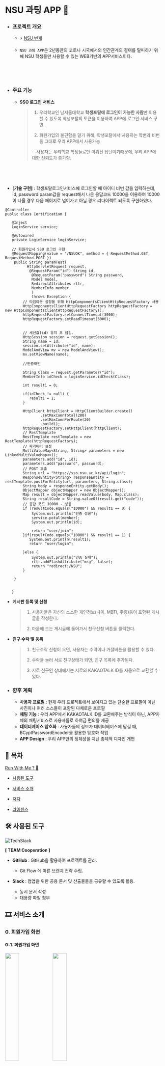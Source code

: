 #  NSU 과팅 APP 💌




- ### 프로젝트 개요

  - ⚡ [NSU 번개](https://www.nsu.ac.kr/)

  - `NSU 과팅 APP`은 2년동안의 코로나 시국에서의 인간관계의 결여를 탈피하기 위해 NSU 학생들만 사용할 수 있는 WEB기반의 APP서비스이다.

<br>
<br>
<br>

- ### 주요 기능 

  - **SSO 로그인 서비스**

    > 1) 우리학교인 남서울대학교 **학생포탈에 로그인이 가능한 사람**만 이용할 수 있도록 학생포탈의 토큰을 이용하여 APP에 로그인 서비스 구현.
    >
    > 2)  회원가입의 불편함을 덜기 위해, 학생포탈에서 사용하는 학번과 비번을 그대로 우리 APP에서 사용가능
    >
    > ​	- 사용자는 우리학교 학생들로만 이뤄진 집단이기때문에, 우리 APP에 대한 신뢰도가 증가함.

<br>
<br>
<br>


   
* **[기술 구현] :** 학생포탈로그인서비스에 로그인할 때 아이디 비번 값을 입력하는데,
                  id, password param값을 request해서 나온 응답코드 10000을 이용하여 
                  10000이 나올 경우 다음 페이지로 넘어가고 아닐 경우 리다이렉트 되도록 구현하였다.
                  





                  
```
@Controller
public class Certification {
   
   @Inject
   LoginService service;
   
   @Autowired
   private LoginService loginService;
   
   // 회원가입시 SSO 로그인 구현
   @RequestMapping(value = "/NSUOK", method = { RequestMethod.GET, RequestMethod.POST })
    public String paramTest(
          HttpServletRequest request,
           @RequestParam("id") String id,
            @RequestParam("password") String password,
            Model model,
            RedirectAttributes rttr,
            MemberInfo member
            )
            throws Exception {
        // 타임아웃 설정을 위해 HttpComponentsClientHttpRequestFactory 사용
        HttpComponentsClientHttpRequestFactory httpRequestFactory = new HttpComponentsClientHttpRequestFactory();
        httpRequestFactory.setConnectTimeout(3000);
        httpRequestFactory.setReadTimeout(5000);
        
        
        // 세션값(id) 유지 후 넘김. 
        HttpSession session = request.getSession();
        String name = id;
        session.setAttribute("id", name);
        ModelAndView mv = new ModelAndView();
        mv.setViewName(name);
        
        //인증확인
        
        String Class = request.getParameter("id");
        MemberInfo idCheck = loginService.idCheck(Class);
        
        int result1 = 0;
        
        if(idCheck != null) {
           result1 = 1;
        }

        HttpClient httpClient = HttpClientBuilder.create()
                .setMaxConnTotal(200)
                .setMaxConnPerRoute(20)
                .build();
        httpRequestFactory.setHttpClient(httpClient);
        // RestTemplate
        RestTemplate restTemplate = new RestTemplate(httpRequestFactory);
        // 파라미터 설정
        MultiValueMap<String, String> parameters = new LinkedMultiValueMap<>();
        parameters.add("id", id);
        parameters.add("password", password);
        // POST 호출
        String url = "https://sso.nsu.ac.kr/api/login";
        ResponseEntity<String> responseEntity = restTemplate.postForEntity(url, parameters, String.class);
        String body = responseEntity.getBody();
        ObjectMapper objectMapper = new ObjectMapper();
        Map result = objectMapper.readValue(body, Map.class);
        String resultCode = String.valueOf(result.get("code"));
        // 응답 코드 10000 - 성공
        if (resultCode.equals("10000") && result1 == 0) {
            System.out.println("인증 성공");
            service.potal(member);
            System.out.println(id);
            
            return "user/join";                       
        }if(resultCode.equals("10000") && result1 == 1) {
           System.out.println(result1);
           return "user/login";
           
        }else {
            System.out.println("인증 실패");
            rttr.addFlashAttribute("msg", false);
            return "redirect:/NSU";
        }

    }
   
   
   }

   ```
  
   

  - **게시판 등록 및 신청** 

    > 1)  사용자들은 자신의 소소한 개인정보(나이, MBTI, 주량)등이 포함된 게시글을 작성한다. 
    >
    > 2)  마음에 드는 게시글에 들어가서 친구신청 버튼을 클릭한다. 
    >
    
    
    
    

  - **친구 수락 및 등록**

    > 1) 친구수락 신청이 오면, 사용자는 수락이나 거절버튼을 활용할 수 있다.
    >
    > 2) 수락을 눌러 서로 친구상태가 되면, 친구 목록에 추가된다.
    >
    > 3) 서로 친구인 상태에서는 서로의 KAKAOTALK ID를 자동으로 교환할 수 있다.
    >

- ### 향후 계획


  - **사용자 프로필** : 현재 우리 프로젝트에서 보여지고 있는 단순한 프로필이 아닌 사진이나 여러 소스들이 포함된 다채로운 프로필
  - **채팅 기능** : 우리 APP에서 KAKAOTALK ID를 교환해주는 방식이 아닌, APP자체의 채팅서비스로 사용자들로 하여금 편의를 제공
  - **데이터베이스 암호화** : 사용자들의 정보가 데이터베이스에 담길 때, BCyptPasswordEncoder을 활용한 암호화 작업
  - **APP Design** : 우리 APP만의 정체성을 지닌 총체적 디자인 개편 




## 📌 목차

[Run With Me ? 🏃](#triangular_flag_on_post-run-with-me--%EF%B8%8F) 

* [사용된 도구](#hammer_and_wrench-사용된-도구)

* [서비스 소개](#-서비스-소개)

* [저자](#-저자)

* [라이센스](#page_with_curl-라이센스)

  


## :hammer_and_wrench: 사용된 도구



![TechStack](https://user-images.githubusercontent.com/19357410/100544132-062d1380-3297-11eb-832e-9e1dd8f8da13.png)




**[ TEAM Cooperation ]**

- **GitHub** : GitHub을 활용하여 프로젝트를 관리.
  - Git Flow 에 따른 브랜치 전략 수립.
  
- **Slack** : 협업을 위한 공용 문서 및 산출물들을 공유할 수 있도록 활용.
  - 동시 문서 작성
  - 대용량 파일 첨부

## 🎞 서비스 소개

### 0. 회원가입 화면

#### 0-1. 회원가입 화면

<img src="./READMEFILE/학교인증 회원가입.jpg" width="30%"> <img src="./READMEFILE/회원가입.jpg" width="30%"> 

- **[회원가입 화면] :** NSU 학생포탈의 학번과 비밀번호를 활용하여 본교생인지를 인증 후 인증이 완료된 학우들에게만 인적사항을 기재할 수 있는 페이지로 넘겨준다.


### 1. 로그인 화면

#### 1-1. 로그인 화면

<img src="./READMEFILE/로그인페이지.jpg" width="30%">



---

### 2. 메인 화면

#### 2-1. 메인 화면

<img src="./READMEFILE/로그인 전 홈.jpg" width="30%">  <img src="./READMEFILE/로그인 후 홈.jpg" width="30%">

- **[메인 화면] :** 로그인 전(메인화면) / 로그인 후(메인화면)

---

#### 2-2. 메인 화면에서 1:1 미팅 클릭

<img src="./READMEFILE/등록목록.jpg" width="30%"> <img src="./READMEFILE/등록하기.jpg" width="30%">  <img src="./READMEFILE/상세보기.jpg" width="30%">

- **[메인 화면에서 1:1 미팅 클릭시] :** 유저들이 작성한 게시글을 보여준다.
- **[게시글에서 등록하기 버튼 클릭시] :** 유저의 소소한 개인정보들을 입력할 수 있는 폼을 보여준다.
- **[게시글 클릭시] :** 다른 유저가 입력해놓은 개인정보들을 확인할 수 있는 페이지가 보여진다.
---

#### 2-3. 마음에 드는 유저에게 친구신청 보내기

<img src="./READMEFILE/받은신청.jpg" width="30%"> <img src="./READMEFILE/수락완료.jpg" width="30%">

* **[다른 유저에게 친구신청을 받을 때] :** 다른 유저가 친구 신청버튼을 누르면 신청 폼이 날라온다.
* **[다른 유저의 친구신청을 수락할 때] :** 수락한 친구의 목록을 볼 수 있는 페이지를 볼 수 있다.

---

### 3. 프로필

#### 3-1. 프로필 설정

<img src="./READMEFILE/홈2.jpg" width="30%">  <img src="./READMEFILE/사용자프로필.jpg" width="30%">  <img src="./READMEFILE/회원탈퇴.jpg" width="30%">

* **[프로필 설정] :** 회원가입 시 기재한 인적사항 확인 및 변경.
* **[회원 탈퇴] :** 현재 비밀번호 입력 후, 입력한 비밀번호가 현재의 비밀번호와 일치하면 탈퇴.


---

#### 3-2. 관리자 로그인 및 회원 목록

<img src="./READMEFILE/관리자로그인.jpg" width="28.55%"> <img src="./READMEFILE/관리자목록.jpg" width="30%"> <img src="./READMEFILE/회원관리수정삭제.jpg" width="30%">


<img src="./READMEFILE/studentid.jpg" width="63%">

* **[관리자 모드] :** Verify가 9로 지정된 관리자모드에서는 회원들을 관리 수정 삭제 할 수 있다.

---


---


## 👤 저자

* 이건 - Lee Gun - LeeGun@naver.com - @[imdaeyong](https://github.com/imdaeyong) [Back/PL]
* 전민우 - Jeon Min Woo - JeonMinWoo@gmail.com - @[kkmwkk](https://github.com/kkmwkk) [Back]
* 안형관 - An Hyeong Kwan - AnHyeongKwan@gmail.com - @[hyungtaik](https://github.com/hyungtaik) [Back]
* 정슬필 - Jeong Seung Pil - JeongSeungPil@gmail.com - @[LEESUNSOO](https://github.com/LEESUNSOO) [Front]
